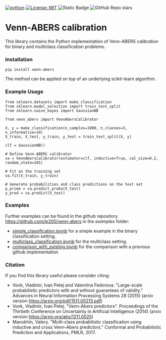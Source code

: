 [![python](https://img.shields.io/badge/Python-3.11-3776AB.svg?style=flat&logo=python&logoColor=white)](https://www.python.org)
[![License: MIT](https://img.shields.io/badge/License-MIT-yellow.svg)](https://opensource.org/licenses/MIT)
![Static Badge](https://img.shields.io/badge/Probabilistic_Calibration-blue)
![GitHub Repo stars](https://img.shields.io/github/stars/ip200/venn-abers)




# Venn-ABERS calibration
This library contains the Python implementation of Venn-ABERS calibration for binary and multiclass classification problems.

### Installation
```commandline
pip install venn-abers
```
The method can be applied on top of an underlying scikit-learn algorithm.
### Example Usage
```commandline
from sklearn.datasets import make_classification
from sklearn.model_selection import train_test_split
from sklearn.naive_bayes import GaussianNB

from venn_abers import VennAbersCalibrator

X, y = make_classification(n_samples=1000, n_classes=3, n_informative=10)
X_train, X_test, y_train, y_test = train_test_split(X, y)

clf = GaussianNB()

# Define Venn-ABERS calibrator
va = VennAbersCalibrator(estimator=clf, inductive=True, cal_size=0.2, random_state=101)

# Fit on the training set
va.fit(X_train, y_train)

# Generate probabilities and class predictions on the test set
p_prime = va.predict_proba(X_test)
y_pred = va.predict(X_test)
```


### Examples
Further examples can be found in the github repository https://github.com/ip200/venn-abers in the *examples* folder:

- [simple_classification.ipynb](https://github.com/ip200/venn-abers/blob/main/examples/simple_classification.ipynb) for a simple example in the binary classification setting.
- [multiclass_classification.ipynb](https://github.com/ip200/venn-abers/blob/main/examples/multiclass_classification.ipynb) for the multiclass setting.
- [comparison_with_existing.ipynb](https://github.com/ip200/venn-abers/blob/main/examples/comparison_with_existing.ipynb) for the comparison with a previous github implementation

### Citation
If you find this library useful please consider citing:

- Vovk, Vladimir, Ivan Petej and Valentina Fedorova. "Large-scale probabilistic predictors with and without guarantees of validity." Advances in Neural Information Processing Systems 28 (2015) (arxiv version https://arxiv.org/pdf/1511.00213.pdf)
- Vovk, Vladimir, Ivan Petej. "Venn-Abers predictors". Proceedings of the Thirtieth Conference on Uncertainty in Artificial Intelligence (2014) (arxiv version https://arxiv.org/abs/1211.0025)
- Manokhin, Valery. "Multi-class probabilistic classification using inductive and cross Venn–Abers predictors." Conformal and Probabilistic Prediction and Applications, PMLR, 2017.